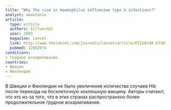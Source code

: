```yaml
---
title: "Why the rise in Haemophilus influenzae type b infections?"
analyst: amantonio
article:
  type: article
  authors: Silfverdal
  year: 2003
  magazine: Lancet
  link: http://www.thelancet.com/journals/lancet/article/PIIS0140-6736%2803%2913986-4/
  pubmed: 12892974
conditions:
- Грудное вскармливание
countries:
- Швеция
- Финляндия
---
```


В Швеции и Финляндии не было увеличения количества случаев Hib после перехода на бесклеточную коклюшную вакцину. Авторы считают, что это из-за того, что в этих странах распространено более продолжительное грудное вскармливание.
